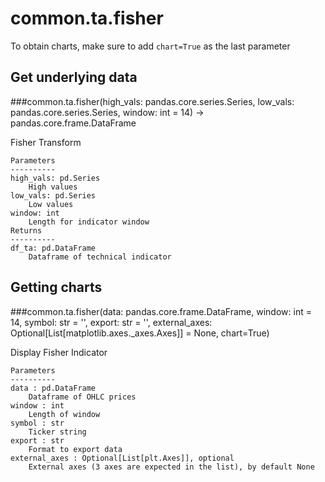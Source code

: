 # common.ta.fisher

To obtain charts, make sure to add `chart=True` as the last parameter

## Get underlying data 
###common.ta.fisher(high_vals: pandas.core.series.Series, low_vals: pandas.core.series.Series, window: int = 14) -> pandas.core.frame.DataFrame

Fisher Transform

    Parameters
    ----------
    high_vals: pd.Series
        High values
    low_vals: pd.Series
        Low values
    window: int
        Length for indicator window
    Returns
    ----------
    df_ta: pd.DataFrame
        Dataframe of technical indicator

## Getting charts 
###common.ta.fisher(data: pandas.core.frame.DataFrame, window: int = 14, symbol: str = '', export: str = '', external_axes: Optional[List[matplotlib.axes._axes.Axes]] = None, chart=True)

Display Fisher Indicator

    Parameters
    ----------
    data : pd.DataFrame
        Dataframe of OHLC prices
    window : int
        Length of window
    symbol : str
        Ticker string
    export : str
        Format to export data
    external_axes : Optional[List[plt.Axes]], optional
        External axes (3 axes are expected in the list), by default None
